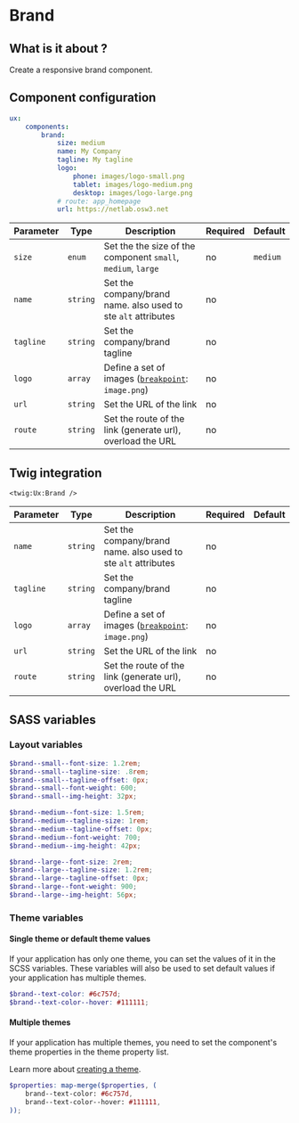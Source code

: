 # Brand

## What is it about ?

Create a responsive brand component.

<!-- {"file": "00-default.html", "language": "twig"} -->

## Component configuration

```yaml
ux:
    components:
        brand:
            size: medium
            name: My Company
            tagline: My tagline
            logo:
                phone: images/logo-small.png
                tablet: images/logo-medium.png
                desktop: images/logo-large.png
            # route: app_homepage
            url: https://netlab.osw3.net
```

| Parameter | Type | Description | Required | Default |
|-|-|-|-|-|
| `size` | `enum` | Set the the size of the component  `small`, `medium`, `large`  | no | `medium` |
| `name` | `string` | Set the company/brand name. also used to ste `alt` attributes | no |  |
| `tagline` | `string` | Set the company/brand tagline | no |  |
| `logo` | `array` | Define a set of images ([`breakpoint`](./../layout/breakpoints.md): `image.png`)| no |  |
| `url` | `string` | Set the URL of the link | no |  |
| `route` | `string` | Set the route of the link (generate url), overload the URL | no |  |

## Twig integration

```twig
<twig:Ux:Brand />
``` 

| Parameter | Type | Description | Required | Default |
|-|-|-|-|-|
| `name` | `string` | Set the company/brand name. also used to ste `alt` attributes | no |  |
| `tagline` | `string` | Set the company/brand tagline | no |  |
| `logo` | `array` | Define a set of images ([`breakpoint`](./../layout/breakpoints.md): `image.png`)| no |  |
| `url` | `string` | Set the URL of the link | no |  |
| `route` | `string` | Set the route of the link (generate url), overload the URL | no |  |

## SASS variables

### Layout variables

```scss
$brand--small--font-size: 1.2rem;
$brand--small--tagline-size: .8rem;
$brand--small--tagline-offset: 0px;
$brand--small--font-weight: 600;
$brand--small--img-height: 32px;

$brand--medium--font-size: 1.5rem;
$brand--medium--tagline-size: 1rem;
$brand--medium--tagline-offset: 0px;
$brand--medium--font-weight: 700;
$brand--medium--img-height: 42px;

$brand--large--font-size: 2rem;
$brand--large--tagline-size: 1.2rem;
$brand--large--tagline-offset: 0px;
$brand--large--font-weight: 900;
$brand--large--img-height: 56px;
```

### Theme variables

#### Single theme or default theme values

If your application has only one theme, you can set the values ​​of it in the SCSS variables.
These variables will also be used to set default values ​​if your application has multiple themes.

```scss
$brand--text-color: #6c757d;
$brand--text-color--hover: #111111;
```

#### Multiple themes

If your application has multiple themes, you need to set the component's theme properties in the theme property list.

Learn more about [creating a theme](./../layout/themes.md).

```scss
$properties: map-merge($properties, (
    brand--text-color: #6c757d,
    brand--text-color--hover: #111111,
));
```